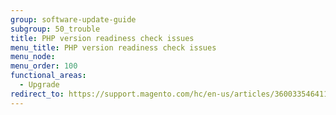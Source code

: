 ```yaml
---
group: software-update-guide
subgroup: 50_trouble
title: PHP version readiness check issues
menu_title: PHP version readiness check issues
menu_node:
menu_order: 100
functional_areas:
  - Upgrade
redirect_to: https://support.magento.com/hc/en-us/articles/360033546411
---
```


